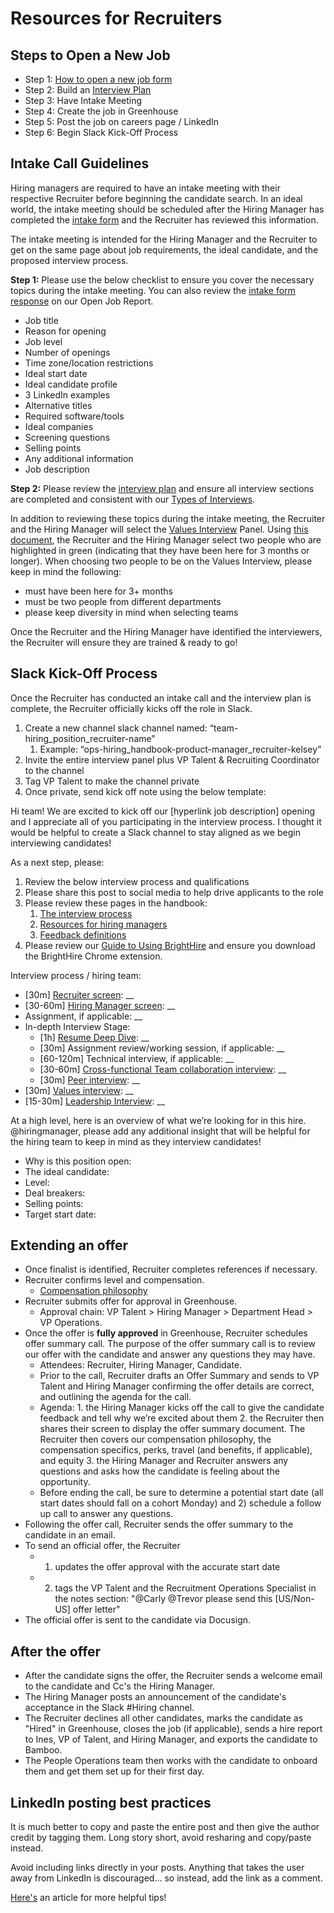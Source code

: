 # Resources for Recruiters

## Steps to Open a New Job

- Step 1: [How to open a new job form](https://docs.google.com/forms/d/e/1FAIpQLSdYwWlI_4bKKSkhWq4FrLNE2MPEhRtiq91GtEC6RuFAt-mgfA/viewform)
- Step 2: Build an [Interview Plan](https://docs.google.com/spreadsheets/d/1pMG_K3pf_pP_AIvy8jjOKc-h6htDJ5QkvEMD3prAQ5Y/edit#gid=1131029377)
- Step 3: Have Intake Meeting
- Step 4: Create the job in Greenhouse
- Step 5: Post the job on careers page / LinkedIn
- Step 6: Begin Slack Kick-Off Process

## Intake Call Guidelines

Hiring managers are required to have an intake meeting with their respective Recruiter before beginning the candidate search. In an ideal world, the intake meeting should be scheduled after the Hiring Manager has completed the [intake form](https://docs.google.com/forms/d/e/1FAIpQLSdYwWlI_4bKKSkhWq4FrLNE2MPEhRtiq91GtEC6RuFAt-mgfA/viewform) and the Recruiter has reviewed this information.

The intake meeting is intended for the Hiring Manager and the Recruiter to get on the same page about job requirements, the ideal candidate, and the proposed interview process.

**Step 1:** Please use the below checklist to ensure you cover the necessary topics during the intake meeting. You can also review the [intake form response](https://docs.google.com/spreadsheets/d/1Dpf6aDw1ESJRYroJz6-ZtaACJxwjEu4my_xeYuB3a7E/edit#gid=2123710308) on our Open Job Report.

- Job title
- Reason for opening
- Job level
- Number of openings
- Time zone/location restrictions
- Ideal start date
- Ideal candidate profile
- 3 LinkedIn examples
- Alternative titles
- Required software/tools
- Ideal companies
- Screening questions
- Selling points
- Any additional information
- Job description

**Step 2:** Please review the [interview plan](https://docs.google.com/spreadsheets/d/1pMG_K3pf_pP_AIvy8jjOKc-h6htDJ5QkvEMD3prAQ5Y/edit#gid=1808593536) and ensure all interview sections are completed and consistent with our [Types of Interviews](./types_of_interviews.md).

In addition to reviewing these topics during the intake meeting, the Recruiter and the Hiring Manager will select the [Values Interview](./hiring/evaluating_values.md) Panel. Using [this document](https://docs.google.com/spreadsheets/d/1NUDEjzud_GxocjKkd__m0hTf21tN3OIgOwtk_OjhV20/edit?ts=60e4c3bd#gid=0), the Recruiter and the Hiring Manager select two people who are highlighted in green (indicating that they have been here for 3 months or longer). When choosing two people to be on the Values Interview, please keep in mind the following:

- must have been here for 3+ months
- must be two people from different departments
- please keep diversity in mind when selecting teams

Once the Recruiter and the Hiring Manager have identified the interviewers, the Recruiter will ensure they are trained & ready to go!

## **Slack Kick-Off Process**

Once the Recruiter has conducted an intake call and the interview plan is complete, the Recruiter officially kicks off the role in Slack.

1. Create a new channel slack channel named: “team-hiring_position_recruiter-name”
   1. Example: “ops-hiring_handbook-product-manager_recruiter-kelsey”
2. Invite the entire interview panel plus VP Talent & Recruiting Coordinator to the channel
3. Tag VP Talent to make the channel private
4. Once private, send kick off note using the below template:

Hi team! We are excited to kick off our [hyperlink job description] opening and I appreciate all of you participating in the interview process. I thought it would be helpful to create a Slack channel to stay aligned as we begin interviewing candidates!

As a next step, please:

1. Review the below interview process and qualifications
2. Please share this post to social media to help drive applicants to the role
3. Please review these pages in the handbook:
   1. [The interview process](./interview_process.md)
   2. [Resources for hiring managers](./resources_for_hiring_managers.md)
   3. [Feedback definitions](./interview_process.md#overall-recommendation)
4. Please review our [Guide to Using BrightHire](./hiring/guide_to_using_brighthire.md) and ensure you download the BrightHire Chrome extension.

Interview process / hiring team:

- [30m] [Recruiter screen](./types_of_interviews.md#sts=Recruiter%20screen): \_\_
- [30-60m] [Hiring Manager screen](./types_of_interviews.md#hiring-manager-screen): \_\_
- Assignment, if applicable: \_\_
- In-depth Interview Stage:
  - [1h] [Resume Deep Dive](./types_of_interviews.md#resume-deep-dive): \_\_
  - [30m] Assignment review/working session, if applicable: \_\_
  - [60-120m] Technical interview, if applicable: \_\_
  - [30-60m] [Cross-functional Team collaboration interview](./types_of_interviews.md#cross-team-collaboration-interview): \_\_
  - [30m] [Peer interview](./types_of_interviews.md#peer-interview): \_\_
- [30m] [Values interview](./types_of_interviews.md#values-interview): \_\_
- [15-30m] [Leadership Interview](./types_of_interviews.md#leadership-interview): \_\_

At a high level, here is an overview of what we’re looking for in this hire. @hiringmanager, please add any additional insight that will be helpful for the hiring team to keep in mind as they interview candidates!

- Why is this position open:
- The ideal candidate:
- Level:
- Deal breakers:
- Selling points:
- Target start date:

## Extending an offer

- Once finalist is identified, Recruiter completes references if necessary.
- Recruiter confirms level and compensation.
  - [Compensation philosophy](../people-ops/compensation/index.md#components-of-compensation)
- Recruiter submits offer for approval in Greenhouse.
  - Approval chain: VP Talent > Hiring Manager > Department Head > VP Operations.
- Once the offer is **fully approved** in Greenhouse, Recruiter schedules offer summary call. The purpose of the offer summary call is to review our offer with the candidate and answer any questions they may have.
  - Attendees: Recruiter, Hiring Manager, Candidate.
  - Prior to the call, Recruiter drafts an Offer Summary and sends to VP Talent and Hiring Manager confirming the offer details are correct, and outlining the agenda for the call.
  - Agenda: 1. the Hiring Manager kicks off the call to give the candidate feedback and tell why we’re excited about them 2. the Recruiter then shares their screen to display the offer summary document. The Recruiter then covers our compensation philosophy, the compensation specifics, perks, travel (and benefits, if applicable), and equity 3. the Hiring Manager and Recruiter answers any questions and asks how the candidate is feeling about the opportunity.
  - Before ending the call, be sure to determine a potential start date (all start dates should fall on a cohort Monday) and 2) schedule a follow up call to answer any questions.
- Following the offer call, Recruiter sends the offer summary to the candidate in an email.
- To send an official offer, the Recruiter
  - 1.  updates the offer approval with the accurate start date
  - 2.  tags the VP Talent and the Recruitment Operations Specialist in the notes section: "@Carly @Trevor please send this [US/Non-US] offer letter"
- The official offer is sent to the candidate via Docusign.

## After the offer

- After the candidate signs the offer, the Recruiter sends a welcome email to the candidate and Cc's the Hiring Manager.
- The Hiring Manager posts an announcement of the candidate's acceptance in the Slack #Hiring channel.
- The Recruiter declines all other candidates, marks the candidate as "Hired" in Greenhouse, closes the job (if applicable), sends a hire report to Ines, VP of Talent, and Hiring Manager, and exports the candidate to Bamboo.
- The People Operations team then works with the candidate to onboard them and get them set up for their first day.

## LinkedIn posting best practices

It is much better to copy and paste the entire post and then give the author credit by tagging them. Long story short, avoid resharing and copy/paste instead.

Avoid including links directly in your posts. Anything that takes the user away from LinkedIn is discouraged... so instead, add the link as a comment.

[Here's](https://www.linkedin.com/pulse/13-tips-mastering-linkedin-algorithm-jay-palter/) an article for more helpful tips!

